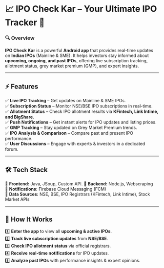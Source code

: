 # 📈 IPO Check Kar – Your Ultimate IPO Tracker 🚀  

### **🔍 Overview**  
**IPO Check Kar** is a powerful **Android app** that provides real-time updates on **Indian IPOs** (Mainline & SME). It helps investors stay informed about **upcoming, ongoing, and past IPOs**, offering live subscription tracking, allotment status, grey market premium (GMP), and expert insights.  

---

## ⚡ **Features**  
✅ **Live IPO Tracking** – Get updates on Mainline & SME IPOs.  
✅ **Subscription Status** – Monitor NSE/BSE IPO subscriptions in real-time.  
✅ **Allotment Status** – Check IPO allotment results via **KFintech, Link Intime, and BigShare**.  
✅ **Push Notifications** – Get instant alerts for IPO updates and listing prices.  
✅ **GMP Tracking** – Stay updated on Grey Market Premium trends.  
✅ **IPO Analysis & Comparison** – Compare past and present IPO performance.  
✅ **User Discussions** – Engage with experts & investors in a dedicated forum.  

---

## 🛠 **Tech Stack**  
🔹 **Frontend:** Java, JSoup, Custom API.
🔹 **Backend:** Node.js, Webscraping  
🔹 **Notifications:** Firebase Cloud Messaging (FCM)  
🔹 **Data Sources:** NSE, BSE, IPO Registrars (KFintech, Link Intime), Stock Market APIs  

---

## 🚀 **How It Works**  
1️⃣ **Enter the app** to view all **upcoming & active IPOs**.  
2️⃣ **Track live subscription updates** from **NSE/BSE**.  
3️⃣ **Check IPO allotment status** via official registrars.  
4️⃣ **Receive real-time notifications** for IPO updates.  
5️⃣ **Analyze past IPOs** with performance insights & expert opinions.
